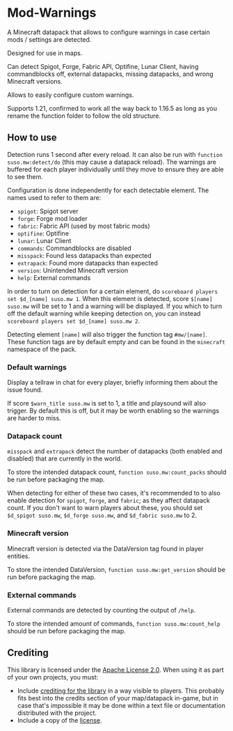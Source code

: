# Mod-Warnings
A Minecraft datapack that allows to configure warnings in case certain mods / settings are detected.

Designed for use in maps.

Can detect Spigot, Forge, Fabric API, Optifine, Lunar Client, having commandblocks off, external datapacks, missing datapacks, and wrong Minecraft versions.

Allows to easily configure custom warnings.

Supports 1.21, confirmed to work all the way back to 1.16.5 as long as you rename the function folder to follow the old structure.

## How to use
Detection runs 1 second after every reload. It can also be run with `function suso.mw:detect/do` (this may cause a datapack reload). The warnings are buffered for each player individually until they move to ensure they are able to see them.

Configuration is done independently for each detectable element. The names used to refer to them are:
- `spigot`: Spigot server
- `forge`: Forge mod loader
- `fabric`: Fabric API (used by most fabric mods)
- `optifine`: Optifine
- `lunar`: Lunar Client
- `commands`: Commandblocks are disabled
- `misspack`: Found less datapacks than expected
- `extrapack`: Found more datapacks than expected
- `version`: Unintended Minecraft version
- `help`: External commands

In order to turn on detection for a certain element, do `scoreboard players set $d_[name] suso.mw 1`. When this element is detected, score `$[name] suso.mw` will be set to 1 and a warning will be displayed. If you which to turn off the default warning while keeping detection on, you can instead `scoreboard players set $d_[name] suso.mw 2`.

Detecting element `[name]` will also trigger the function tag `#mw/[name]`. These function tags are by default empty and can be found in the `minecraft` namespace of the pack.

### Default warnings
Display a tellraw in chat for every player, briefly informing them about the issue found.

If score `$warn_title suso.mw` is set to 1, a title and playsound will also trigger. By default this is off, but it may be worth enabling so the warnings are harder to miss.

### Datapack count
`misspack` and `extrapack` detect the number of datapacks (both enabled and disabled) that are currently in the world.

To store the intended datapack count, `function suso.mw:count_packs` should be run before packaging the map.

When detecting for either of these two cases, it's recommended to to also enable detection for `spigot`, `forge`, and `fabric`; as they affect datapack count. If you don't want to warn players about these, you should set `$d_spigot suso.mw`, `$d_forge suso.mw`, and `$d_fabric suso.mw` to 2.

### Minecraft version
Minecraft version is detected via the DataVersion tag found in player entities.

To store the intended DataVersion, `function suso.mw:get_version` should be run before packaging the map.

### External commands
External commands are detected by counting the output of `/help`.

To store the intended amount of commands, `function suso.mw:count_help` should be run before packaging the map.

## Crediting
This library is licensed under the [Apache License 2.0](https://github.com/5uso/Mod-Warnings/blob/main/LICENSE). When using it as part of  your own projects, you must:

- Include [crediting for the library](https://github.com/5uso/Mod-Warnings/blob/main/NOTICE) in a way visible to players. This probably fits best into the credits section of your map/datapack in-game, but in case that's impossible it may be done within a text file or documentation distributed with the project.
- Include a copy of the [license](https://github.com/5uso/Mod-Warnings/blob/main/LICENSE).
